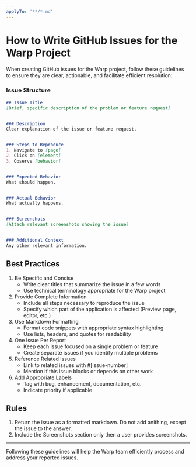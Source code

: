 ```yaml
---
applyTo: '**/*.md'
---
```


# How to Write GitHub Issues for the Warp Project

When creating GitHub issues for the Warp project, follow these guidelines to ensure they are clear, actionable, and facilitate efficient resolution:


### Issue Structure

```md
## Issue Title
[Brief, specific description of the problem or feature request]


### Description
Clear explanation of the issue or feature request.


### Steps to Reproduce
1. Navigate to [page]
2. Click on [element]
3. Observe [behavior]


### Expected Behavior
What should happen.


### Actual Behavior
What actually happens.


### Screenshots
[Attach relevant screenshots showing the issue]


### Additional Context
Any other relevant information.
```


## Best Practices

1. Be Specific and Concise
    * Write clear titles that summarize the issue in a few words
    * Use technical terminology appropriate for the Warp project
2. Provide Complete Information
    * Include all steps necessary to reproduce the issue
    * Specify which part of the application is affected (Preview page, editor, etc.)
3. Use Markdown Formatting
    * Format code snippets with appropriate syntax highlighting
    * Use lists, headers, and quotes for readability
4. One Issue Per Report
    * Keep each issue focused on a single problem or feature
    * Create separate issues if you identify multiple problems
5. Reference Related Issues
    * Link to related issues with #[issue-number]
    * Mention if this issue blocks or depends on other work
6. Add Appropriate Labels
    * Tag with bug, enhancement, documentation, etc.
    * Indicate priority if applicable


## Rules

1. Return the issue as a formatted markdown. Do not add anithing, except the issue to the answer.
2. Include the Screenshots section only then a user provides screenshots.


---

Following these guidelines will help the Warp team efficiently process and address your reported issues.
